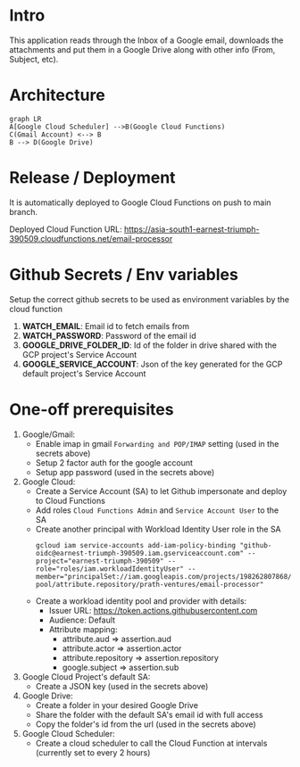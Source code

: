 # Intro

This application reads through the Inbox of a Google email, downloads the attachments and put them in a Google Drive along with other info (From, Subject, etc).

# Architecture

```mermaid
graph LR
A[Google Cloud Scheduler] -->B(Google Cloud Functions)
C(Gmail Account) <--> B
B --> D(Google Drive)
```

# Release / Deployment
It is automatically deployed to Google Cloud Functions on push to main branch.

Deployed Cloud Function URL: https://asia-south1-earnest-triumph-390509.cloudfunctions.net/email-processor

# Github Secrets / Env variables
Setup the correct github secrets to be used as environment variables by the cloud function
  1. **WATCH_EMAIL**: Email id to fetch emails from
  2. **WATCH_PASSWORD**: Password of the email id
  3. **GOOGLE_DRIVE_FOLDER_ID**: Id of the folder in drive shared with the GCP project's Service Account
  4. **GOOGLE_SERVICE_ACCOUNT**: Json of the key generated for the GCP default project's Service Account

# One-off prerequisites
1. Google/Gmail:
    * Enable imap in gmail `Forwarding and POP/IMAP` setting (used in the secrets above)
    * Setup 2 factor auth for the google account
    * Setup app password (used in the secrets above)
2. Google Cloud:
    * Create a Service Account (SA) to let Github impersonate and deploy to Cloud Functions
    * Add roles `Cloud Functions Admin` and `Service Account User` to the SA
    * Create another principal with Workload Identity User role in the SA
        ```
        gcloud iam service-accounts add-iam-policy-binding "github-oidc@earnest-triumph-390509.iam.gserviceaccount.com" --project="earnest-triumph-390509" --role="roles/iam.workloadIdentityUser" --member="principalSet://iam.googleapis.com/projects/198262807868/locations/global/workloadIdentityPools/prath-pool/attribute.repository/prath-ventures/email-processor"
        ```
    * Create a workload identity pool and provider with details:
        * Issuer URL: https://token.actions.githubusercontent.com
        * Audience: Default
        * Attribute mapping:
            * attribute.aud => assertion.aud
            * attribute.actor => assertion.actor
            * attribute.repository => assertion.repository
            * google.subject => assertion.sub
3. Google Cloud Project's default SA:
    * Create a JSON key (used in the secrets above)
4. Google Drive:
    * Create a folder in your desired Google Drive
    * Share the folder with the default SA's email id with full access
    * Copy the folder's id from the url (used in the secrets above)
5. Google Cloud Scheduler:
    * Create a cloud scheduler to call the Cloud Function at intervals (currently set to every 2 hours)